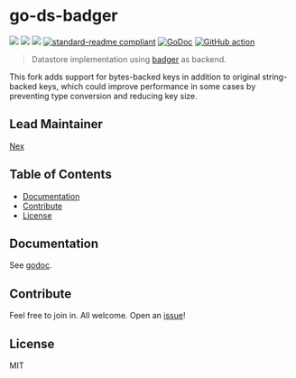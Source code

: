 # go-ds-badger

[![](https://img.shields.io/badge/made%20by-Protocol%20Labs-blue.svg?style=flat-square)](http://ipn.io)
[![](https://img.shields.io/badge/project-IPFS-blue.svg?style=flat-square)](http://ipfs.io/)
[![](https://img.shields.io/badge/freenode-%23ipfs-blue.svg?style=flat-square)](http://webchat.freenode.net/?channels=%23ipfs)
[![standard-readme compliant](https://img.shields.io/badge/standard--readme-OK-green.svg?style=flat-square)](https://github.com/RichardLitt/standard-readme)
[![GoDoc](https://godoc.org/github.com/textileio/go-ds-badger3?status.svg)](https://godoc.org/github.com/textileio/go-ds-badger3)
[![GitHub action](https://github.com/textileio/go-ds-badger3/workflows/Tests/badge.svg?style=popout-square)](https://github.com/textileio/go-ds-badger3/actions)

> Datastore implementation using [badger](https://github.com/dgraph-io/badger) as backend.

This fork adds support for bytes-backed keys in addition to original string-backed
keys, which could improve performance in some cases by preventing type conversion
and reducing key size.

## Lead Maintainer

[Nex](https://github.com/NexZhu)

## Table of Contents

- [Documentation](#documentation)
- [Contribute](#contribute)
- [License](#license)

## Documentation

See [godoc](https://pkg.go.dev/github.com/daotl/go-ds-badger3).

## Contribute

Feel free to join in. All welcome. Open an [issue](https://github.com/daotl/go-ds-badger3/issues)!

## License

MIT

